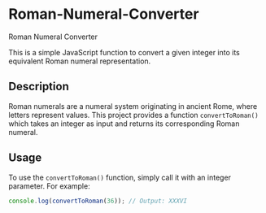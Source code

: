 # Roman-Numeral-Converter
Roman Numeral Converter

This is a simple JavaScript function to convert a given integer into its equivalent Roman numeral representation.

## Description

Roman numerals are a numeral system originating in ancient Rome, where letters represent values. This project provides a function `convertToRoman()` which takes an integer as input and returns its corresponding Roman numeral.

## Usage

To use the `convertToRoman()` function, simply call it with an integer parameter. For example:

```javascript
console.log(convertToRoman(36)); // Output: XXXVI
